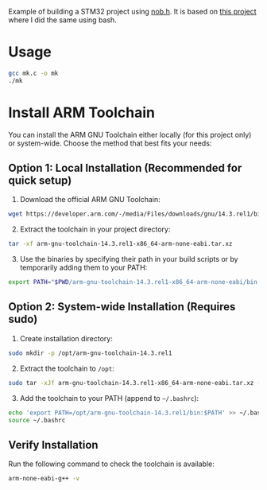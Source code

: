 Example of building a STM32 project using [nob.h](https://github.com/tsoding/nob.h).
It is based on [this project](https://github.com/fbucafusco/basic_build_stm32_bash) where I did the same using bash.

# Usage

```bash
gcc mk.c -o mk
./mk
```

# Install ARM Toolchain

You can install the ARM GNU Toolchain either locally (for this project only) or system-wide. Choose the method that best fits your needs:

## Option 1: Local Installation (Recommended for quick setup)

1. Download the official ARM GNU Toolchain:

```bash
wget https://developer.arm.com/-/media/Files/downloads/gnu/14.3.rel1/binrel/arm-gnu-toolchain-14.3.rel1-x86_64-arm-none-eabi.tar.xz
```	

2. Extract the toolchain in your project directory:

```bash
tar -xf arm-gnu-toolchain-14.3.rel1-x86_64-arm-none-eabi.tar.xz
```

3. Use the binaries by specifying their path in your build scripts or by temporarily adding them to your PATH:

```bash
export PATH="$PWD/arm-gnu-toolchain-14.3.rel1-x86_64-arm-none-eabi/bin:$PATH"
```

## Option 2: System-wide Installation (Requires sudo)

1. Create installation directory:
```bash
sudo mkdir -p /opt/arm-gnu-toolchain-14.3.rel1
```
2. Extract the toolchain to `/opt`:
```bash
sudo tar -xJf arm-gnu-toolchain-14.3.rel1-x86_64-arm-none-eabi.tar.xz -C /opt/arm-gnu-toolchain-14.3.rel1 --strip-components=1
```
3. Add the toolchain to your PATH (append to `~/.bashrc`):
```bash
echo 'export PATH=/opt/arm-gnu-toolchain-14.3.rel1/bin:$PATH' >> ~/.bashrc
source ~/.bashrc
```

## Verify Installation

Run the following command to check the toolchain is available:
```bash
arm-none-eabi-g++ -v
```
